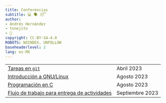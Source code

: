 ```yaml
---
title: Conferencias
subtitle: 💻 🗣️ 😴
author:
- Andrés Hernández
- tonejito
- 🐰
copyright: CC-BY-SA-4.0
ROBOTS:	NOINDEX, UNFOLLOW
baseheaderlevel: 2
lang: es-MX
---
```


<!--	= ^ . ^ =	-->

|	|	|
|:------|:------|
| [Tareas en `git`](tareas-git) | Abril 2023
| [Introducción a GNU/Linux](gnu-linux) | Agosto 2023
| [Programación en C](c-programming) | Agosto 2023
| [Flujo de trabajo para entrega de actividades](workflow) | Septiembre 2023
